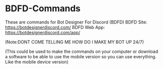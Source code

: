 # BDFD-Commands
These are commands for Bot Designer For Discord (BDFD)
BDFD Site: https://botdesignerdiscord.com/ 
BDFD Web App: https://botdesignerdiscord.com/app/

(Note:DONT COME TELLING ME HOW DO I MAKE MY BOT UP 24/7)

(This could be used to make the commands on your computer or download a software to be able to use the mobile version so you can use everything. Like the mobile device version) 
